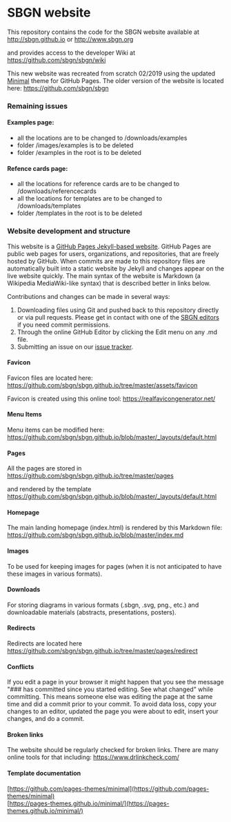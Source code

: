 # SBGN website

This repository contains the code for the SBGN website available at  
http://sbgn.github.io or http://www.sbgn.org

and provides access to the developer Wiki at  
https://github.com/sbgn/sbgn/wiki

This new website was recreated from scratch 02/2019 using the updated [Minimal](https://pages-themes.github.io/minimal/) theme for GitHub Pages. The older version of the website is located here:
https://github.com/sbgn/sbgn

### Remaining issues

#### Examples page:
- all the locations are to be changed to /downloads/examples
- folder /images/examples is to be deleted
- folder /examples in the root is to be deleted

#### Refence cards page:
- all the locations for reference cards are to be changed to /downloads/referencecards
- all the locations for templates are to be changed to /downloads/templates
- folder /templates in the root is to be deleted

### Website development and structure

This website is a [GitHub Pages Jekyll-based website](https://jekyllrb.com/docs/github-pages/). GitHub Pages are public web pages for users, organizations, and repositories, that are freely hosted by GitHub. When commits are made to this repository files are automatically built into a static website by Jekyll and changes appear on the live website quickly. The main syntax of the website is Markdown (a Wikipedia MediaWiki-like syntax) that is described better in links below. 

Contributions and changes can be made in several ways:

1. Downloading files using Git and pushed back to this repository directly or via pull requests. Please get in contact with one of the [SBGN editors](mailto:sbgn-editors@googlegroups.com) if you need commit permissions.
1. Through the online GitHub Editor by clicking the Edit menu on any .md file.
1. Submitting an issue on our [issue tracker](https://github.com/sbgn/sbgn.github.io/issues).

#### Favicon

Favicon files are located here:
https://github.com/sbgn/sbgn.github.io/tree/master/assets/favicon

Favicon is created using this online tool:
https://realfavicongenerator.net/

#### Menu Items 

Menu items can be modified here:
https://github.com/sbgn/sbgn.github.io/blob/master/_layouts/default.html

#### Pages

All the pages are stored in  
https://github.com/sbgn/sbgn.github.io/tree/master/pages

and rendered by the template  
https://github.com/sbgn/sbgn.github.io/blob/master/_layouts/default.html

#### Homepage 

The main landing homepage (index.html) is rendered by this Markdown file:  
https://github.com/sbgn/sbgn.github.io/blob/master/index.md

#### Images

To be used for keeping images for pages (when it is not anticipated to have these images in various formats).

#### Downloads

For storing diagrams in various formats (.sbgn, .svg, png., etc.) and downloadable materials (abstracts, presentations, posters).

#### Redirects 

Redirects are located here  
https://github.com/sbgn/sbgn.github.io/tree/master/pages/redirect

#### Conflicts

If you edit a page in your browser it might happen that you see the message
"### has committed since you started editing. See what changed" while committing.
This means someone else was editing the page at the same time and did a commit prior to your commit.
To avoid data loss, copy your changes to an editor, updated the page you were about to edit, insert your changes, and do a commit.

#### Broken links

The website should be regularly checked for broken links. There are many online tools for that including:
https://www.drlinkcheck.com/


#### Template documentation

[https://github.com/pages-themes/minimal](https://github.com/pages-themes/minimal)  
[https://pages-themes.github.io/minimal/](https://pages-themes.github.io/minimal/)

